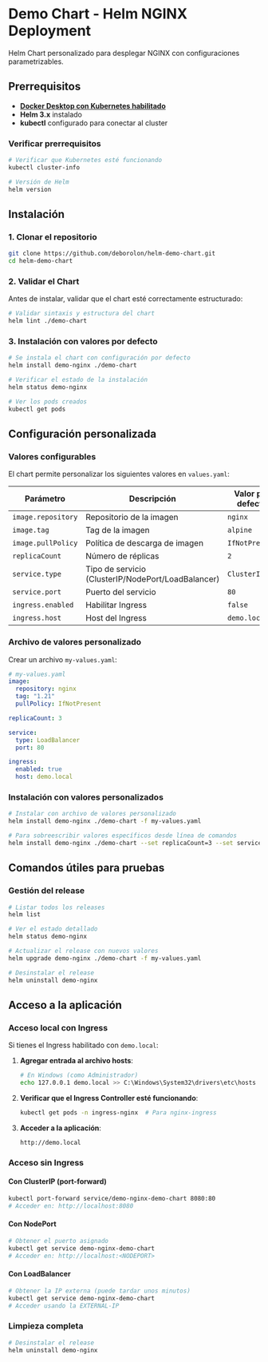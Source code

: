 # Demo Chart - Helm NGINX Deployment

Helm Chart personalizado para desplegar NGINX con configuraciones parametrizables.

## Prerrequisitos

-   [**Docker Desktop con Kubernetes habilitado**](https://docs.docker.com/desktop/features/kubernetes/)
-   **Helm 3.x** instalado
-   **kubectl** configurado para conectar al cluster

### Verificar prerrequisitos

```bash
# Verificar que Kubernetes esté funcionando
kubectl cluster-info

# Versión de Helm
helm version

```

## Instalación

### 1. Clonar el repositorio

```bash
git clone https://github.com/deborolon/helm-demo-chart.git
cd helm-demo-chart

```

### 2. Validar el Chart

Antes de instalar, validar que el chart esté correctamente estructurado:

```bash
# Validar sintaxis y estructura del chart
helm lint ./demo-chart
```

### 3. Instalación con valores por defecto

```bash
# Se instala el chart con configuración por defecto
helm install demo-nginx ./demo-chart

# Verificar el estado de la instalación
helm status demo-nginx

# Ver los pods creados
kubectl get pods

```

## Configuración personalizada


### Valores configurables

  
El chart permite personalizar los siguientes valores en `values.yaml`:

  

| Parámetro | Descripción | Valor por defecto |
|-----------|-------------|-------------------|
| `image.repository` | Repositorio de la imagen | `nginx` |
| `image.tag` | Tag de la imagen | `alpine` |
| `image.pullPolicy` | Política de descarga de imagen | `IfNotPresent` |
| `replicaCount` | Número de réplicas | `2` |
| `service.type` | Tipo de servicio (ClusterIP/NodePort/LoadBalancer) | `ClusterIP` |
| `service.port` | Puerto del servicio | `80` |
| `ingress.enabled` | Habilitar Ingress | `false` |
| `ingress.host` | Host del Ingress | `demo.local` |


### Archivo de valores personalizado

Crear un archivo `my-values.yaml`:

```yaml
# my-values.yaml
image:
  repository: nginx
  tag: "1.21"
  pullPolicy: IfNotPresent

replicaCount: 3

service:
  type: LoadBalancer
  port: 80

ingress:
  enabled: true
  host: demo.local

```

### Instalación con valores personalizados

```bash
# Instalar con archivo de valores personalizado
helm install demo-nginx ./demo-chart -f my-values.yaml

# Para sobreescribir valores específicos desde línea de comandos
helm install demo-nginx ./demo-chart --set replicaCount=3 --set service.type=NodePort

```

## Comandos útiles para pruebas

### Gestión del release

```bash
# Listar todos los releases
helm list

# Ver el estado detallado
helm status demo-nginx

# Actualizar el release con nuevos valores
helm upgrade demo-nginx ./demo-chart -f my-values.yaml

# Desinstalar el release
helm uninstall demo-nginx

```

## Acceso a la aplicación

### Acceso local con Ingress

Si tienes el Ingress habilitado con `demo.local`:

1.  **Agregar entrada al archivo hosts**:
    
    ```bash    
    # En Windows (como Administrador)
    echo 127.0.0.1 demo.local >> C:\Windows\System32\drivers\etc\hosts
    
    ```
    
2.  **Verificar que el Ingress Controller esté funcionando**:
    
    ```bash
    kubectl get pods -n ingress-nginx  # Para nginx-ingress    
    ```
    
3.  **Acceder a la aplicación**:
    
    ```
    http://demo.local
    ```
    

### Acceso sin Ingress

#### Con ClusterIP (port-forward)

```bash
kubectl port-forward service/demo-nginx-demo-chart 8080:80
# Acceder en: http://localhost:8080

```

#### Con NodePort

```bash
# Obtener el puerto asignado
kubectl get service demo-nginx-demo-chart
# Acceder en: http://localhost:<NODEPORT>

```

#### Con LoadBalancer

```bash
# Obtener la IP externa (puede tardar unos minutos)
kubectl get service demo-nginx-demo-chart
# Acceder usando la EXTERNAL-IP

```

    

### Limpieza completa

```bash
# Desinstalar el release
helm uninstall demo-nginx
```
